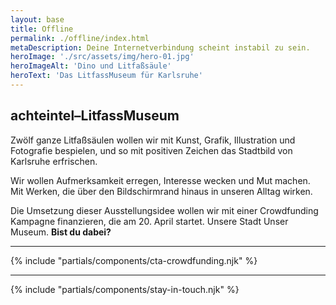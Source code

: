 ```yaml
---
layout: base
title: Offline
permalink: ./offline/index.html
metaDescription: Deine Internetverbindung scheint instabil zu sein.
heroImage: './src/assets/img/hero-01.jpg'
heroImageAlt: 'Dino und Litfaßsäule'
heroText: 'Das LitfassMuseum für Karlsruhe'
---
```


## achteintel–LitfassMuseum

Zwölf ganze Litfaßsäulen wollen wir mit Kunst, Grafik, Illustration und Fotografie bespielen, und so mit positiven Zeichen das Stadtbild von Karlsruhe erfrischen. 

Wir wollen Aufmerksamkeit erregen, Interesse wecken und Mut machen. Mit Werken, die über den Bildschirmrand hinaus in unseren Alltag wirken.

Die Umsetzung dieser Ausstellungsidee wollen wir mit einer Crowdfunding Kampagne finanzieren, die am 20. April startet. Unsere Stadt Unser Museum. **Bist du dabei?**

- - -

{% include "partials/components/cta-crowdfunding.njk" %}

- - -

{% include "partials/components/stay-in-touch.njk" %}

